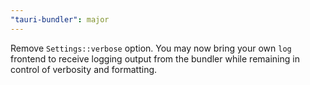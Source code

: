 ```yaml
---
"tauri-bundler": major
---
```


Remove `Settings::verbose` option. You may now bring your own `log` frontend to receive logging output from the bundler while remaining in control of verbosity and formatting.